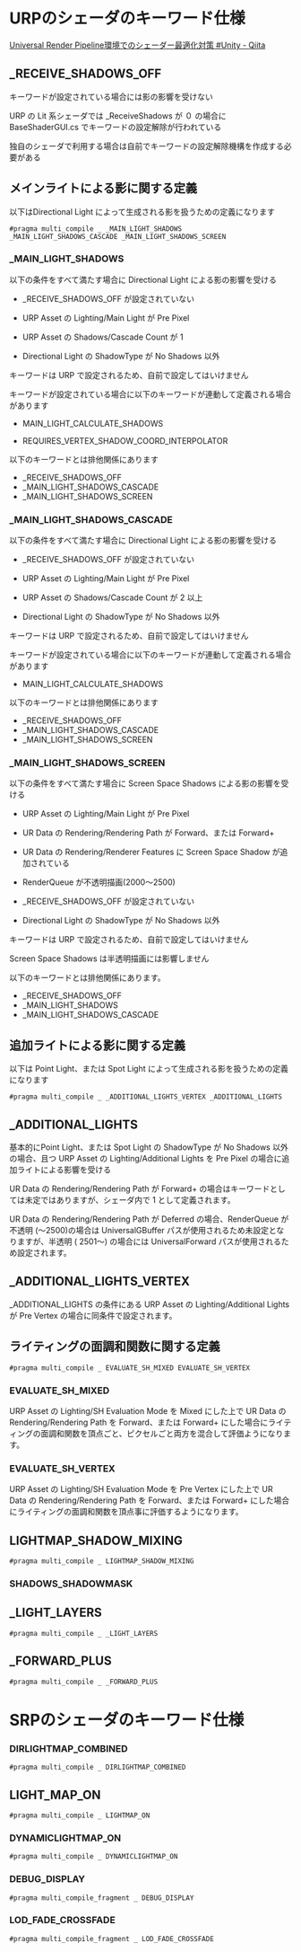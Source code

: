# URPのシェーダのキーワード仕様

[Universal Render Pipeline環境でのシェーダー最適化対策 #Unity - Qiita](https://qiita.com/piti5/items/1f8d3bdfe5a64e478c7e)

## _RECEIVE_SHADOWS_OFF

キーワードが設定されている場合には影の影響を受けない

URP の Lit 系シェーダでは _ReceiveShadows が ０ の場合に BaseShaderGUI.cs でキーワードの設定解除が行われている

独自のシェーダで利用する場合は自前でキーワードの設定解除機構を作成する必要がある

## メインライトによる影に関する定義

以下はDirectional Light によって生成される影を扱うための定義になります

```
#pragma multi_compile _ _MAIN_LIGHT_SHADOWS _MAIN_LIGHT_SHADOWS_CASCADE _MAIN_LIGHT_SHADOWS_SCREEN
```

### _MAIN_LIGHT_SHADOWS

以下の条件をすべて満たす場合に Directional Light による影の影響を受ける

- _RECEIVE_SHADOWS_OFF が設定されていない

- URP Asset の Lighting/Main Light が Pre Pixel

- URP Asset の Shadows/Cascade Count が 1

- Directional Light の ShadowType が No Shadows 以外

キーワードは URP で設定されるため、自前で設定してはいけません

キーワードが設定されている場合に以下のキーワードが連動して定義される場合があります

- MAIN_LIGHT_CALCULATE_SHADOWS

- REQUIRES_VERTEX_SHADOW_COORD_INTERPOLATOR

以下のキーワードとは排他関係にあります

- _RECEIVE_SHADOWS_OFF
- _MAIN_LIGHT_SHADOWS_CASCADE
- _MAIN_LIGHT_SHADOWS_SCREEN

### _MAIN_LIGHT_SHADOWS_CASCADE

以下の条件をすべて満たす場合に Directional Light による影の影響を受ける

- _RECEIVE_SHADOWS_OFF が設定されていない

- URP Asset の Lighting/Main Light が Pre Pixel

- URP Asset の Shadows/Cascade Count が 2 以上

- Directional Light の ShadowType が No Shadows 以外

キーワードは URP で設定されるため、自前で設定してはいけません

キーワードが設定されている場合に以下のキーワードが連動して定義される場合があります

- MAIN_LIGHT_CALCULATE_SHADOWS

以下のキーワードとは排他関係にあります

- _RECEIVE_SHADOWS_OFF
- _MAIN_LIGHT_SHADOWS_CASCADE
- _MAIN_LIGHT_SHADOWS_SCREEN

### _MAIN_LIGHT_SHADOWS_SCREEN

以下の条件をすべて満たす場合に Screen Space Shadows による影の影響を受ける

- URP Asset の Lighting/Main Light が Pre Pixel

- UR Data の Rendering/Rendering Path が Forward、または Forward+

- UR Data の Rendering/Renderer Features に Screen Space Shadow が追加されている

- RenderQueue が不透明描画(2000～2500)

- _RECEIVE_SHADOWS_OFF が設定されていない

- Directional Light の ShadowType が No Shadows 以外

キーワードは URP で設定されるため、自前で設定してはいけません

Screen Space Shadows は半透明描画には影響しません

以下のキーワードとは排他関係にあります。

- _RECEIVE_SHADOWS_OFF
- _MAIN_LIGHT_SHADOWS
- _MAIN_LIGHT_SHADOWS_CASCADE

## 追加ライトによる影に関する定義

以下は Point Light、または Spot Light によって生成される影を扱うための定義になります

```
#pragma multi_compile _ _ADDITIONAL_LIGHTS_VERTEX _ADDITIONAL_LIGHTS
```

## _ADDITIONAL_LIGHTS

基本的にPoint Light、または Spot Light の ShadowType が No Shadows 以外の場合、且つ URP Asset の Lighting/Additional Lights を Pre Pixel の場合に追加ライトによる影響を受ける

UR Data の Rendering/Rendering Path が Forward+ の場合はキーワードとしては未定ではありますが、シェーダ内で 1 として定義されます。

UR Data の Rendering/Rendering Path が Deferred の場合、RenderQueue が不透明 (～2500)の場合は UniversalGBuffer パスが使用されるため未設定となりますが、半透明 ( 2501～) の場合には UniversalForward パスが使用されるため設定されます。

## _ADDITIONAL_LIGHTS_VERTEX

_ADDITIONAL_LIGHTS の条件にある URP Asset の Lighting/Additional Lights が Pre Vertex の場合に同条件で設定されます。

## ライティングの面調和関数に関する定義

```
#pragma multi_compile _ EVALUATE_SH_MIXED EVALUATE_SH_VERTEX
```

### EVALUATE_SH_MIXED

URP Asset の Lighting/SH Evaluation Mode を Mixed にした上で UR Data の Rendering/Rendering Path を Forward、または Forward+ にした場合にライティングの面調和関数を頂点ごと、ピクセルごと両方を混合して評価ようになります。

### EVALUATE_SH_VERTEX

URP Asset の Lighting/SH Evaluation Mode を Pre Vertex にした上で UR Data の Rendering/Rendering Path を Forward、または Forward+ にした場合にライティングの面調和関数を頂点事に評価するようになります。

## LIGHTMAP_SHADOW_MIXING

```
#pragma multi_compile _ LIGHTMAP_SHADOW_MIXING
```

 



### SHADOWS_SHADOWMASK

## _LIGHT_LAYERS

```
#pragma multi_compile _ _LIGHT_LAYERS 
```

## _FORWARD_PLUS

```
#pragma multi_compile _ _FORWARD_PLUS
```

# SRPのシェーダのキーワード仕様

### DIRLIGHTMAP_COMBINED

```
#pragma multi_compile _ DIRLIGHTMAP_COMBINED
```



## LIGHT_MAP_ON

```
#pragma multi_compile _ LIGHTMAP_ON
```



### DYNAMICLIGHTMAP_ON

```
#pragma multi_compile _ DYNAMICLIGHTMAP_ON
```

### DEBUG_DISPLAY

```
#pragma multi_compile_fragment _ DEBUG_DISPLAY
```

### LOD_FADE_CROSSFADE

```
#pragma multi_compile_fragment _ LOD_FADE_CROSSFADE
```


